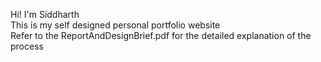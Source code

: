 Hi! I'm Siddharth\
This is my self designed personal portfolio website\
Refer to the ReportAndDesignBrief.pdf for the detailed explanation of the process
